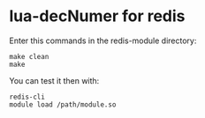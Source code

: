 # lua-decNumer for redis
Enter this commands in the redis-module directory:
```
make clean
make
```
You can test it then with:
```
redis-cli 
module load /path/module.so
```
